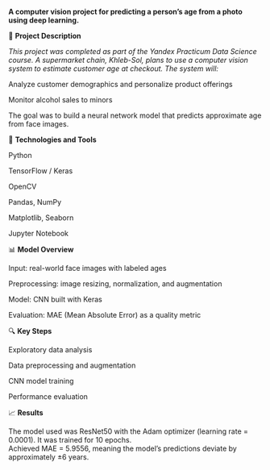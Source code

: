 

 **A computer vision project for predicting a person’s age from a photo using deep learning.**

📌 **Project Description**

*This project was completed as part of the Yandex Practicum Data Science course.
A supermarket chain, Khleb-Sol, plans to use a computer vision system to estimate customer age at checkout. The system will:*

Analyze customer demographics and personalize product offerings

Monitor alcohol sales to minors

The goal was to build a neural network model that predicts approximate age from face images.

🧪 **Technologies and Tools**

Python

TensorFlow / Keras

OpenCV

Pandas, NumPy

Matplotlib, Seaborn

Jupyter Notebook

📊 **Model Overview**

Input: real-world face images with labeled ages

Preprocessing: image resizing, normalization, and augmentation

Model: CNN built with Keras

Evaluation: MAE (Mean Absolute Error) as a quality metric

🔍 **Key Steps**

Exploratory data analysis

Data preprocessing and augmentation

CNN model training

Performance evaluation

📈 **Results**

The model used was ResNet50 with the Adam optimizer (learning rate = 0.0001). It was trained for 10 epochs.  
Achieved MAE = 5.9556, meaning the model’s predictions deviate by approximately ±6 years.

